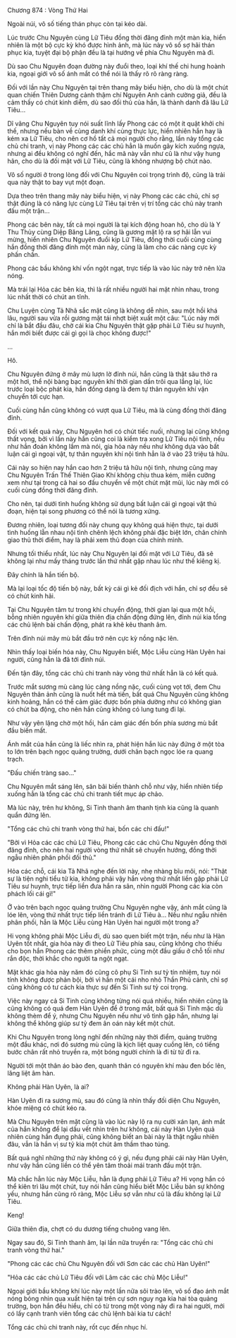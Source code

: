 




Chương 874 : Vòng Thứ Hai


Ngoài núi, vô số tiếng thán phục còn tại kéo dài.

Lúc trước Chu Nguyên cùng Lữ Tiêu đồng thời đăng đỉnh một màn kia, hiển nhiên là một bộ cực kỳ khó được hình ảnh, mà lúc này vô số sợ hãi thán phục kia, tuyệt đại bộ phận đều là tại hướng về phía Chu Nguyên mà đi.

Dù sao Chu Nguyên đoạn đường này đuổi theo, loại khí thế chi hung hoành kia, ngoại giới vô số ánh mắt có thể nói là thấy rõ rõ ràng ràng.

Đối với lần này Chu Nguyên tại trên thang mây biểu hiện, cho dù là một chút quan chiến Thiên Dương cảnh thậm chí Nguyên Anh cảnh cường giả, đều là cảm thấy có chút kinh diễm, dù sao đối thủ của hắn, là thành danh đã lâu Lữ Tiêu...

Dĩ vãng Chu Nguyên tuy nói suất lĩnh lấy Phong các có một ít quật khởi chi thế, nhưng nếu bàn về cùng danh khí cùng thực lực, hiển nhiên hắn hay là kém xa Lữ Tiêu, cho nên cơ hồ tất cả mọi người cho rằng, lần này tổng các chủ chi tranh, vị này Phong các các chủ hẳn là muốn gãy kích xuống ngựa, nhưng ai đều không có nghĩ đến, hắc mã này vẫn như cũ là như vậy hung hãn, cho dù là đối mặt với Lữ Tiêu, cũng là không nhượng bộ chút nào.

Vô số người ở trong lòng đối với Chu Nguyên coi trọng trình độ, cũng là trải qua này thật to bay vụt một đoạn.

Dựa theo trên thang mây này biểu hiện, vị này Phong các các chủ, chỉ sợ thật đúng là có năng lực cùng Lữ Tiêu tại trên vị trí tổng các chủ này tranh đấu một trận...

Phong các bên này, tất cả mọi người là tại kích động hoan hô, cho dù là Y Thu Thủy cùng Diệp Băng Lăng, cũng là gương mặt lộ ra sợ hãi lẫn vui mừng, hiển nhiên Chu Nguyên đuổi kịp Lữ Tiêu, đồng thời cuối cùng cùng hắn đồng thời đăng đỉnh một màn này, cũng là làm cho các nàng cực kỳ phấn chấn.

Phong các bầu không khí vốn ngột ngạt, trực tiếp là vào lúc này trở nên lửa nóng.

Mà trái lại Hỏa các bên kia, thì là rất nhiều người hai mặt nhìn nhau, trong lúc nhất thời có chút an tĩnh.

Chu Luyện cùng Tả Nhã sắc mặt cũng là không dễ nhìn, sau một hồi khá lâu, người sau vừa rồi gương mặt tái nhợt biệt xuất một câu: "Lúc này mới chỉ là bắt đầu đâu, chờ cái kia Chu Nguyên thật gặp phải Lữ Tiêu sư huynh, hắn mới biết được cái gì gọi là chọc không được!"

...

Hô.

Chu Nguyên đứng ở mây mù lượn lờ đỉnh núi, hắn cũng là thật sâu thở ra một hơi, thể nội bàng bạc nguyên khí thời gian dần trôi qua lắng lại, lúc trước loại bộc phát kia, hắn đồng dạng là đem tự thân nguyên khí vận chuyển tới cực hạn.

Cuối cùng hắn cũng không có vượt qua Lữ Tiêu, mà là cùng đồng thời đăng đỉnh.

Đối với kết quả này, Chu Nguyên hơi có chút tiếc nuối, nhưng lại cũng không thất vọng, bởi vì lần này hắn cũng coi là kiểm tra xong Lữ Tiêu nội tình, nếu như hắn đoán không lầm mà nói, gia hỏa này nếu như không dựa vào bất luận cái gì ngoại vật, tự thân nguyên khí nội tình hẳn là ở vào 23 triệu tả hữu.

Cái này so hiện nay hắn cao hơn 2 triệu tả hữu nội tình, nhưng cũng may Chu Nguyên Trấn Thế Thiên Giao Khí không chịu thua kém, miễn cưỡng xem như tại trong cả hai so đấu chuyển về một chút mặt mũi, lúc này mới có cuối cùng đồng thời đăng đỉnh.

Cho nên, tại dưới tình huống không sử dụng bất luận cái gì ngoại vật thủ đoạn, hiện tại song phương có thể nói là tương xứng.

Đương nhiên, loại tương đối này chung quy không quá hiện thực, tại dưới tình huống lẫn nhau nội tình chênh lệch không phải đặc biệt lớn, chân chính giao thủ thời điểm, hay là phải xem thủ đoạn của chính mình.

Nhưng tối thiểu nhất, lúc này Chu Nguyên lại đối mặt với Lữ Tiêu, đã sẽ không lại như mấy tháng trước lần thứ nhất gặp nhau lúc như thế kiêng kị.

Đây chính là hắn tiến bộ.

Mà lại loại tốc độ tiến bộ này, bất kỳ cái gì kẻ đối địch với hắn, chỉ sợ đều sẽ có chút kinh hãi.

Tại Chu Nguyên tâm tư trong khi chuyển động, thời gian lại qua một hồi, bỗng nhiên nguyên khí giữa thiên địa chấn động đứng lên, đỉnh núi kia tổng các chủ lệnh bài chấn động, phát ra khẽ kêu thanh âm.

Trên đỉnh núi mây mù bắt đầu trở nên cực kỳ nồng nặc lên.

Nhìn thấy loại biến hóa này, Chu Nguyên biết, Mộc Liễu cùng Hàn Uyên hai người, cũng hẳn là đã tới đỉnh núi.

Đến tận đây, tổng các chủ chi tranh này vòng thứ nhất hẳn là có kết quả.

Trước mắt sương mù càng lúc càng nồng nặc, cuối cùng vọt tới, đem Chu Nguyên thân ảnh cũng là nuốt hết mà tiến, bất quá Chu Nguyên cũng không kinh hoảng, hắn có thể cảm giác được bốn phía dường như có không gian có chút ba động, cho nên hắn cũng không có lung tung đi lại.

Như vậy yên lặng chờ một hồi, hắn cảm giác đến bốn phía sương mù bắt đầu biến mất.

Ánh mắt của hắn cũng là liếc nhìn ra, phát hiện hắn lúc này đứng ở một tòa to lớn trên bạch ngọc quảng trường, dưới chân bạch ngọc lóe ra quang trạch.

"Đấu chiến tràng sao..."

Chu Nguyên mắt sáng lên, sân bãi biến thành chỗ như vậy, hiển nhiên tiếp xuống hẳn là tổng các chủ chi tranh tiết mục áp chảo.

Mà lúc này, trên hư không, Si Tinh thanh âm thanh tịnh kia cũng là quanh quẩn đứng lên.

"Tổng các chủ chi tranh vòng thứ hai, bốn các chi đấu!"

"Bởi vì Hỏa các các chủ Lữ Tiêu, Phong các các chủ Chu Nguyên đồng thời đăng đỉnh, cho nên hai người vòng thứ nhất sẽ chuyển hướng, đồng thời ngẫu nhiên phân phối đối thủ."

Hỏa các chỗ, cái kia Tả Nhã nghe đến lời này, nhẹ nhàng bĩu môi, nói: "Thật sự là tiện nghi tiểu tử kia, không phải vậy hắn vòng thứ nhất liền gặp phải Lữ Tiêu sư huynh, trực tiếp liền đưa hắn ra sân, nhìn người Phong các kia còn phách lối cái gì!"

Ở vào trên bạch ngọc quảng trường Chu Nguyên nghe vậy, ánh mắt cũng là lóe lên, vòng thứ nhất trực tiếp liền tránh đi Lữ Tiêu à... Nếu như ngẫu nhiên phân phối, hẳn là Mộc Liễu cùng Hàn Uyên hai người một trong a?

Hi vọng không phải Mộc Liễu đi, dù sao quen biết một trận, nếu như là Hàn Uyên tốt nhất, gia hỏa này đi theo Lữ Tiêu phía sau, cũng không cho thiếu cho bọn hắn Phong các thêm phiền phức, cùng một đầu giấu ở chỗ tối như rắn độc, thời khắc cho người ta ngột ngạt.

Mặt khác gia hỏa này năm đó cũng cô phụ Si Tinh sư tỷ tín nhiệm, tuy nói tính không được phản bội, bởi vì hắn một cái nho nhỏ Thần Phủ cảnh, chỉ sợ cũng không có tư cách kia thực sự đến Si Tinh sư tỷ coi trọng.

Việc này ngay cả Si Tinh cũng không từng nói quá nhiều, hiển nhiên cũng là cũng không có quá đem Hàn Uyên để ở trong mắt, bất quá Si Tinh mặc dù không thèm để ý, nhưng Chu Nguyên nếu như vô tình gặp hắn, nhưng lại không thể không giúp sư tỷ đem ân oán này kết một chút.

Khi Chu Nguyên trong lòng nghĩ đến những này thời điểm, quảng trường một đầu khác, nơi đó sương mù cũng là kịch liệt quay cuồng lên, có tiếng bước chân rất nhỏ truyền ra, một bóng người chính là đi từ từ đi ra.

Người tới một thân áo bào đen, quanh thân có nguyên khí màu đen bốc lên, lăng liệt âm hàn.

Không phải Hàn Uyên, là ai?

Hàn Uyên đi ra sương mù, sau đó cũng là nhìn thấy đối diện Chu Nguyên, khóe miệng có chút kéo ra.

Mà Chu Nguyên trên mặt cũng là vào lúc này lộ ra nụ cười xán lạn, ánh mắt của hắn không để lại dấu vết nhìn trên hư không, cái này Hàn Uyên quả nhiên cùng hắn đụng phải, cũng không biết an bài này là thật ngẫu nhiên đâu, vẫn là hắn vị sư tỷ kia một chút âm thầm thao túng.

Bất quá nghĩ những thứ này không có ý gì, nếu đụng phải cái này Hàn Uyên, như vậy hắn cũng liền có thể yên tâm thoải mái tranh đấu một trận.

Mà chắc hẳn lúc này Mộc Liễu, hẳn là đụng phải Lữ Tiêu a? Hi vọng hắn có thể kiên trì lâu một chút, tuy nói hắn cũng hiểu biết Mộc Liễu bản sự không yếu, nhưng hắn cũng rõ ràng, Mộc Liễu sợ vẫn như cũ là đấu không lại Lữ Tiêu.

Keng!

Giữa thiên địa, chợt có du dương tiếng chuông vang lên.

Ngay sau đó, Si Tinh thanh âm, lại lần nữa truyền ra: "Tổng các chủ chi tranh vòng thứ hai."

"Phong các các chủ Chu Nguyên đối với Sơn các các chủ Hàn Uyên!"

"Hỏa các các chủ Lữ Tiêu đối với Lâm các các chủ Mộc Liễu!"

Ngoại giới bầu không khí lúc này một lần nữa sôi trào lên, vô số đạo ánh mắt nóng bỏng nhìn qua xuất hiện tại trên cự sơn nguy nga kia hai tòa quảng trường, bọn hắn đều hiểu, chỉ có từ trong một vòng này đi ra hai người, mới có lấy cạnh tranh viên tổng các chủ lệnh bài kia tư cách!

Tổng các chủ chi tranh này, rốt cục đến nhục hí.




